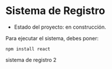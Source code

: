 <h1> Sistema de Registro </h1>

- Estado del proyecto: en construcción.

Para ejecutar el sistema, debes poner: 

```npm install react```

sistema de registro 2
